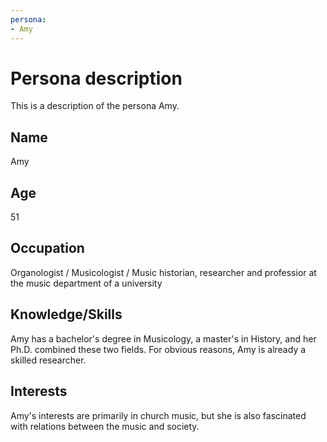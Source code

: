 ```yaml
---
persona: 
- Amy
---
```


# Persona description

This is a description of the persona Amy.

## Name
Amy

## Age
51

## Occupation
Organologist / Musicologist / Music historian, researcher and professior at the music department of a university

## Knowledge/Skills
Amy has a bachelor's degree in Musicology, a master's in History, and her Ph.D. combined these two fields. For obvious reasons, Amy is already a skilled researcher.

## Interests
Amy's interests are primarily in church music, but she is also fascinated with relations between the music and society.
